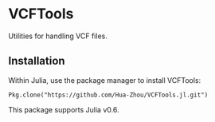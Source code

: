# VCFTools

Utilities for handling VCF files.

## Installation

Within Julia, use the package manager to install VCFTools:

    Pkg.clone("https://github.com/Hua-Zhou/VCFTools.jl.git")

This package supports Julia v0.6.
